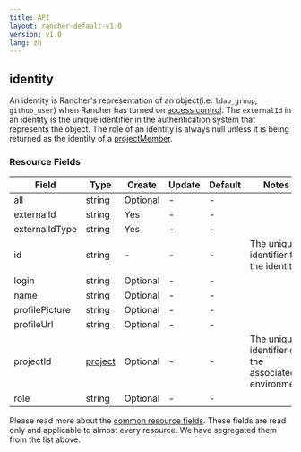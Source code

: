 ```yaml
---
title: API
layout: rancher-default-v1.0
version: v1.0
lang: zh
---
```


## identity

An identity is Rancher's representation of an object(i.e. `ldap_group`, `github_user`) when Rancher has turned on [access control]({{site.baseurl}}/rancher/{{page.version}}/{{page.lang}}/configuration/access-control/). The `externalId` in an identity is the unique identifier in the authentication system that represents the object. The role of an identity is always null unless it is being returned as the identity of a [projectMember]({{site.baseurl}}/rancher/{{page.version}}/{{page.lang}}/api/api-resources/projectMember/).

### Resource Fields

Field | Type | Create | Update | Default | Notes
---|---|---|---|---|---
all | string | Optional | - | - | 
externalId | string | Yes | - | - | 
externalIdType | string | Yes | - | - | 
id | string | - | - | - | The unique identifier for the identity
login | string | Optional | - | - | 
name | string | Optional | - | - | 
profilePicture | string | Optional | - | - | 
profileUrl | string | Optional | - | - | 
projectId | [project]({{site.baseurl}}/rancher/{{page.version}}/{{page.lang}}/api/api-resources/project/) | Optional | - | - | The unique identifier of the associated environment
role | string | Optional | - | - | 


Please read more about the [common resource fields]({{site.baseurl}}/rancher/{{page.version}}/{{page.lang}}/api/common/). 
These fields are read only and applicable to almost every resource. We have segregated them from the list above.








